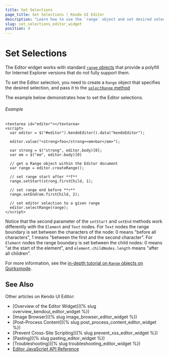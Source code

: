 ```yaml
---
title: Set Selections
page_title: Set Selections | Kendo UI Editor
description: "Learn how to use the `range` object and set desired selections in the Kendo UI Editor widget."
slug: set_selections_editor_widget
position: 4
---
```


# Set Selections

The Editor widget works with standard [`range` objects](https://developer.mozilla.org/en/docs/Web/API/Range) that provide a polyfill for Internet Explorer versions that do not fully support them.

To set the Editor selection, you need to create a `Range` object that specifies the desired selection, and pass it to the [`selectRange` method](/api/javascript/ui/editor#methods-selectRange)

The example below demonstrates how to set the Editor selections.

###### Example

    <textarea id="editor"></textarea>
    <script>
      var editor = $("#editor").kendoEditor().data("kendoEditor");

      editor.value("<strong>foo</strong><em>bar</em>");

      var strong = $("strong", editor.body)[0];
      var em = $("em", editor.body)[0]

      // get a Range object within the Editor document
      var range = editor.createRange();

      // set range start after **f**
      range.setStart(strong.firstChild, 1);

      // set range end before **r**
      range.setEnd(em.firstChild, 2);

      // set editor selection to a given range
      editor.selectRange(range);
    </script>

Notice that the second parameter of the `setStart` and `setEnd` methods work differently with the `Element` and `Text` nodes. For `Text` nodes the range boundary is set between the characters of the node: 0 means "before all characters", 1 means "between the first and the second character". For `Element` nodes the range boundary is set between the child nodes: 0 means "at the start of the element", and `element.childNodes.length` means "after all children".

For more information, see the [in-depth tutorial on `Range` objects on Quirksmode](http://www.quirksmode.org/dom/range_intro.html).

## See Also

Other articles on Kendo UI Editor:

* [Overview of the Editor Widget]({% slug overview_kendoui_editor_widget %})
* [Image Browser]({% slug image_browser_editor_widget %})
* [Post-Process Content]({% slug post_process_content_editor_widget %})
* [Prevent Cross-Site Scripting]({% slug prevent_xss_editor_widget %})
* [Pasting]({% slug pasting_editor_widget %})
* [Troubleshooting]({% slug troubleshooting_editor_widget %})
* [Editor JavaScript API Reference](/api/javascript/ui/editor)
